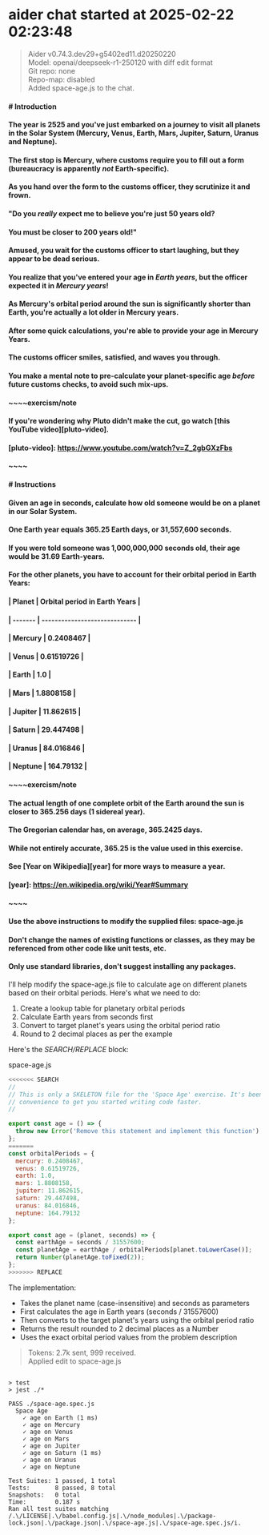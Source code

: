 
# aider chat started at 2025-02-22 02:23:48

> Aider v0.74.3.dev29+g5402ed11.d20250220  
> Model: openai/deepseek-r1-250120 with diff edit format  
> Git repo: none  
> Repo-map: disabled  
> Added space-age.js to the chat.  

#### # Introduction  
####   
#### The year is 2525 and you've just embarked on a journey to visit all planets in the Solar System (Mercury, Venus, Earth, Mars, Jupiter, Saturn, Uranus and Neptune).  
#### The first stop is Mercury, where customs require you to fill out a form (bureaucracy is apparently _not_ Earth-specific).  
#### As you hand over the form to the customs officer, they scrutinize it and frown.  
#### "Do you _really_ expect me to believe you're just 50 years old?  
#### You must be closer to 200 years old!"  
####   
#### Amused, you wait for the customs officer to start laughing, but they appear to be dead serious.  
#### You realize that you've entered your age in _Earth years_, but the officer expected it in _Mercury years_!  
#### As Mercury's orbital period around the sun is significantly shorter than Earth, you're actually a lot older in Mercury years.  
#### After some quick calculations, you're able to provide your age in Mercury Years.  
#### The customs officer smiles, satisfied, and waves you through.  
#### You make a mental note to pre-calculate your planet-specific age _before_ future customs checks, to avoid such mix-ups.  
####   
#### ~~~~exercism/note  
#### If you're wondering why Pluto didn't make the cut, go watch [this YouTube video][pluto-video].  
####   
#### [pluto-video]: https://www.youtube.com/watch?v=Z_2gbGXzFbs  
#### ~~~~  
#### # Instructions  
####   
#### Given an age in seconds, calculate how old someone would be on a planet in our Solar System.  
####   
#### One Earth year equals 365.25 Earth days, or 31,557,600 seconds.  
#### If you were told someone was 1,000,000,000 seconds old, their age would be 31.69 Earth-years.  
####   
#### For the other planets, you have to account for their orbital period in Earth Years:  
####   
#### | Planet  | Orbital period in Earth Years |  
#### | ------- | ----------------------------- |  
#### | Mercury | 0.2408467                     |  
#### | Venus   | 0.61519726                    |  
#### | Earth   | 1.0                           |  
#### | Mars    | 1.8808158                     |  
#### | Jupiter | 11.862615                     |  
#### | Saturn  | 29.447498                     |  
#### | Uranus  | 84.016846                     |  
#### | Neptune | 164.79132                     |  
####   
#### ~~~~exercism/note  
#### The actual length of one complete orbit of the Earth around the sun is closer to 365.256 days (1 sidereal year).  
#### The Gregorian calendar has, on average, 365.2425 days.  
#### While not entirely accurate, 365.25 is the value used in this exercise.  
#### See [Year on Wikipedia][year] for more ways to measure a year.  
####   
#### [year]: https://en.wikipedia.org/wiki/Year#Summary  
#### ~~~~  
####   
#### ####  
####   
#### Use the above instructions to modify the supplied files: space-age.js  
#### Don't change the names of existing functions or classes, as they may be referenced from other code like unit tests, etc.  
#### Only use standard libraries, don't suggest installing any packages.  

I'll help modify the space-age.js file to calculate age on different planets based on their orbital periods. Here's what we need to do:

1. Create a lookup table for planetary orbital periods
2. Calculate Earth years from seconds first
3. Convert to target planet's years using the orbital period ratio
4. Round to 2 decimal places as per the example

Here's the *SEARCH/REPLACE* block:

space-age.js
```javascript
<<<<<<< SEARCH
//
// This is only a SKELETON file for the 'Space Age' exercise. It's been provided as a
// convenience to get you started writing code faster.
//

export const age = () => {
  throw new Error('Remove this statement and implement this function');
};
=======
const orbitalPeriods = {
  mercury: 0.2408467,
  venus: 0.61519726,
  earth: 1.0,
  mars: 1.8808158,
  jupiter: 11.862615,
  saturn: 29.447498,
  uranus: 84.016846,
  neptune: 164.79132
};

export const age = (planet, seconds) => {
  const earthAge = seconds / 31557600;
  const planetAge = earthAge / orbitalPeriods[planet.toLowerCase()];
  return Number(planetAge.toFixed(2));
};
>>>>>>> REPLACE
```

The implementation:
- Takes the planet name (case-insensitive) and seconds as parameters
- First calculates the age in Earth years (seconds / 31557600)
- Then converts to the target planet's years using the orbital period ratio
- Returns the result rounded to 2 decimal places as a Number
- Uses the exact orbital period values from the problem description

> Tokens: 2.7k sent, 999 received.  
> Applied edit to space-age.js  
```

> test
> jest ./*

PASS ./space-age.spec.js
  Space Age
    ✓ age on Earth (1 ms)
    ✓ age on Mercury
    ✓ age on Venus
    ✓ age on Mars
    ✓ age on Jupiter
    ✓ age on Saturn (1 ms)
    ✓ age on Uranus
    ✓ age on Neptune

Test Suites: 1 passed, 1 total
Tests:       8 passed, 8 total
Snapshots:   0 total
Time:        0.187 s
Ran all test suites matching /.\/LICENSE|.\/babel.config.js|.\/node_modules|.\/package-lock.json|.\/package.json|.\/space-age.js|.\/space-age.spec.js/i.

```